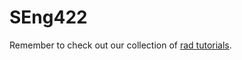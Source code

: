 SEng422
=======

Remember to check out our collection of [rad tutorials](https://github.com/Lambwatt/SEng422/wiki/Tutorials).

